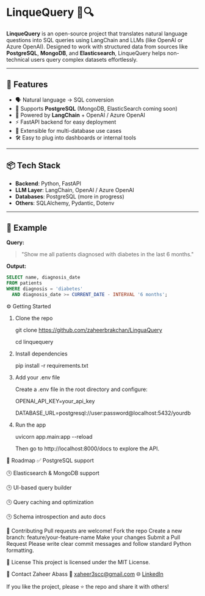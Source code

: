 # LinqueQuery 🧠🔍

**LinqueQuery** is an open-source project that translates natural language questions into SQL queries using LangChain and LLMs (like OpenAI or Azure OpenAI). Designed to work with structured data from sources like **PostgreSQL**, **MongoDB**, and **Elasticsearch**, LinqueQuery helps non-technical users query complex datasets effortlessly.

---

## 🚀 Features

- 🗣️ Natural language → SQL conversion
- 🔗 Supports **PostgreSQL** (MongoDB, ElasticSearch coming soon)
- 🧠 Powered by **LangChain** + OpenAI / Azure OpenAI
- ⚡ FastAPI backend for easy deployment
- 🧩 Extensible for multi-database use cases
- 🛠️ Easy to plug into dashboards or internal tools

---

## 📦 Tech Stack

- **Backend**: Python, FastAPI  
- **LLM Layer**: LangChain, OpenAI / Azure OpenAI  
- **Databases**: PostgreSQL (more in progress)  
- **Others**: SQLAlchemy, Pydantic, Dotenv

---

## 🧠 Example

**Query:**

> "Show me all patients diagnosed with diabetes in the last 6 months."

**Output:**
```sql
SELECT name, diagnosis_date 
FROM patients 
WHERE diagnosis = 'diabetes' 
  AND diagnosis_date >= CURRENT_DATE - INTERVAL '6 months';
```




⚙️ Getting Started
1. Clone the repo

      git clone https://github.com/zaheerbrakchan/LinguaQuery
  
      cd linquequery

   

3. Install dependencies
   
      pip install -r requirements.txt
   


5. Add your .env file
   
     Create a .env file in the root directory and configure:

     OPENAI_API_KEY=your_api_key

     DATABASE_URL=postgresql://user:password@localhost:5432/yourdb



4. Run the app
   
     uvicorn app.main:app --reload

     Then go to http://localhost:8000/docs to explore the API.



📌 Roadmap
✅ PostgreSQL support

🕒 Elasticsearch & MongoDB support

🕒 UI-based query builder

🕒 Query caching and optimization

🕒 Schema introspection and auto docs



🤝 Contributing
Pull requests are welcome!
Fork the repo
Create a new branch: feature/your-feature-name
Make your changes
Submit a Pull Request
Please write clear commit messages and follow standard Python formatting.



📄 License
This project is licensed under the MIT License.



🙋 Contact
Zaheer Abass
📧 xaheer3scc@gmail.com
🌐 [LinkedIn](https://www.linkedin.com/in/zaheer-abass-590a31142/)


If you like the project, please ⭐ the repo and share it with others!

